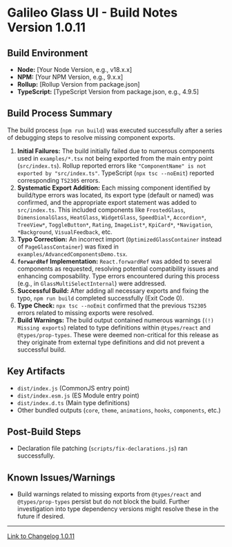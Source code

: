 # Galileo Glass UI - Build Notes Version 1.0.11

## Build Environment

-   **Node:** [Your Node Version, e.g., v18.x.x]
-   **NPM:** [Your NPM Version, e.g., 9.x.x]
-   **Rollup:** [Rollup Version from package.json]
-   **TypeScript:** [TypeScript Version from package.json, e.g., 4.9.5]

## Build Process Summary

The build process (`npm run build`) was executed successfully after a series of debugging steps to resolve missing component exports.

1.  **Initial Failures:** The build initially failed due to numerous components used in `examples/*.tsx` not being exported from the main entry point (`src/index.ts`). Rollup reported errors like `"ComponentName" is not exported by "src/index.ts"`. TypeScript (`npx tsc --noEmit`) reported corresponding `TS2305` errors.
2.  **Systematic Export Addition:** Each missing component identified by build/type errors was located, its export type (default or named) was confirmed, and the appropriate export statement was added to `src/index.ts`. This included components like `FrostedGlass`, `DimensionalGlass`, `HeatGlass`, `WidgetGlass`, `SpeedDial*`, `Accordion*`, `TreeView*`, `ToggleButton*`, `Rating`, `ImageList*`, `KpiCard*`, `*Navigation`, `*Background`, `VisualFeedback`, etc.
3.  **Typo Correction:** An incorrect import (`OptimizedGlassContainer` instead of `PageGlassContainer`) was fixed in `examples/AdvancedComponentsDemo.tsx`.
4.  **`forwardRef` Implementation:** `React.forwardRef` was added to several components as requested, resolving potential compatibility issues and enhancing composability. Type errors encountered during this process (e.g., in `GlassMultiSelectInternal`) were addressed.
5.  **Successful Build:** After adding all necessary exports and fixing the typo, `npm run build` completed successfully (Exit Code 0).
6.  **Type Check:** `npx tsc --noEmit` confirmed that the previous `TS2305` errors related to missing exports were resolved.
7.  **Build Warnings:** The build output contained numerous warnings (`(!) Missing exports`) related to type definitions within `@types/react` and `@types/prop-types`. These were deemed non-critical for this release as they originate from external type definitions and did not prevent a successful build.

## Key Artifacts

-   `dist/index.js` (CommonJS entry point)
-   `dist/index.esm.js` (ES Module entry point)
-   `dist/index.d.ts` (Main type definitions)
-   Other bundled outputs (`core`, `theme`, `animations`, `hooks`, `components`, etc.)

## Post-Build Steps

-   Declaration file patching (`scripts/fix-declarations.js`) ran successfully.

## Known Issues/Warnings

-   Build warnings related to missing exports from `@types/react` and `@types/prop-types` persist but do not block the build. Further investigation into type dependency versions might resolve these in the future if desired.

---

[Link to Changelog 1.0.11](CHANGELOG-1.0.11.md) 